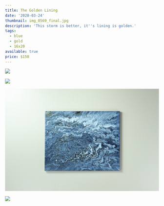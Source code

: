 ```yaml
---
title: The Golden Lining
date: '2020-03-24'
thumbnail: img_0569_final.jpg
description: 'This storm is better, it''s lining is golden.'
tags:
  - blue
  - gold
  - 16x20
available: true
price: $150
---
```


![](img_0565_final.jpg)

![](img_0238_final.jpg)

![](img_0560_final.jpg)

![](img_0571_final.jpg)
